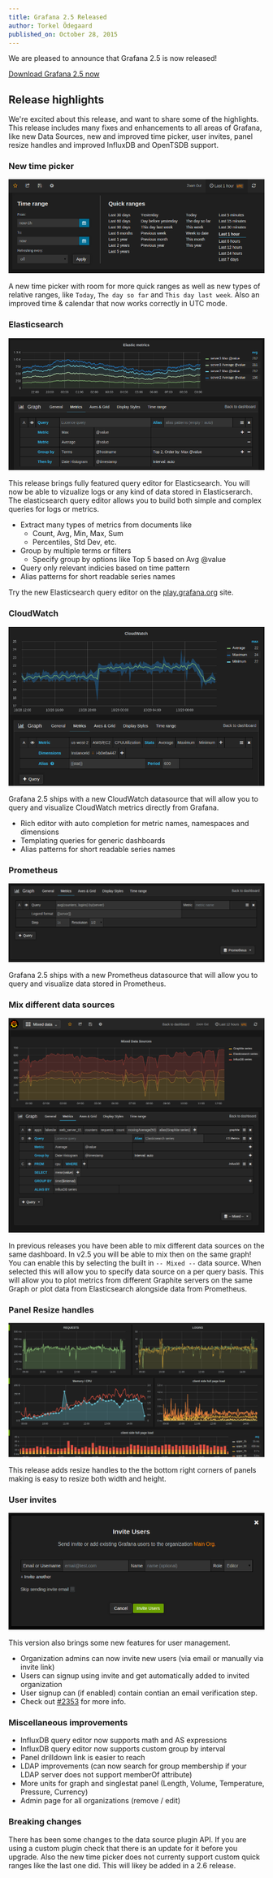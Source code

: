 ```yaml
---
title: Grafana 2.5 Released
author: Torkel Ödegaard
published_on: October 28, 2015
---
```


We are pleased to announce that Grafana 2.5 is now released!

<a href="http://grafana.org/download/" target="_blank">Download Grafana 2.5 now</a>

## Release highlights
We're excited about this release, and want to share some of the highlights. This release includes many
fixes and enhancements to all areas of Grafana, like new Data Sources, new and improved time picker, user invites, panel
resize handles and improved InfluxDB and OpenTSDB support.

### New time picker
<img src="/assets/img/features/timepicker.png" alt="New Time picker">

A new time picker with room for more quick ranges as well as new types of relative ranges, like `Today`,
`The day so far` and `This day last week`. Also an improved time & calendar that now works
correctly in UTC mode.

### Elasticsearch

<img src="/assets/img/features/elasticsearch_metrics_ex1.png" alt="Elasticsearch example">
<br>

This release brings fully featured query editor for Elasticsearch. You will now be able to vizualize
logs or any kind of data stored in Elasticserarch. The elasticsearch query editor
allows you to build both simple and complex queries for logs or metrics.

- Extract many types of metrics from documents like
  - Count, Avg, Min, Max, Sum
  - Percentiles, Std Dev, etc.
- Group by multiple terms or filters
  - Specify group by options like Top 5 based on Avg @value
- Query only relevant indicies based on time pattern
- Alias patterns for short readable series names

Try the new Elasticsearch query editor on the [play.grafana.org](http://play.grafana.org/dashboard/db/elasticsearch-metrics) site.

### CloudWatch

<img src="/assets/img/features/cloudwatch.png" alt="Cloudwatch editor">

Grafana 2.5 ships with a new CloudWatch datasource that will allow you to query and visualize CloudWatch
metrics directly from Grafana.

- Rich editor with auto completion for metric names, namespaces and dimensions
- Templating queries for generic dashboards
- Alias patterns for short readable series names

### Prometheus

<img src="/assets/img/features/prometheus_editor.png" alt="Prometheus editor">

Grafana 2.5 ships with a new Prometheus datasource that will allow you to query and visualize data
stored in Prometheus.


### Mix different data sources
<img src="/assets/img/features/mixed_data.png" alt="Mix data sources in the same dashboard or in the same graph!">

In previous releases you have been able to mix different data sources on the same dashboard. In v2.5 you
will be able to mix then on the same graph! You can enable this by selecting the built in `-- Mixed --` data source.
When selected this will allow you to specify data source on a per query basis. This will allow you
to plot metrics from different Graphite servers on the same Graph or plot data from Elasticsearch alongside
data from Prometheus.

### Panel Resize handles
<img src="/assets/img/features/panel_resize.gif" alt="">

This release adds resize handles to the the bottom right corners of panels making is easy to resize both width and height.

### User invites
<img src="/assets/img/features/org_invite.png" alt="">

This version also brings some new features for user management.

- Organization admins can now invite new users (via email or manually via invite link)
- Users can signup using invite and get automatically added to invited organization
- User signup can (if enabled) contain contian an email verification step.
- Check out [#2353](https://github.com/grafana/grafana/issues/2353) for more info.

### Miscellaneous improvements

- InfluxDB query editor now supports math and AS expressions
- InfluxDB query editor now supports custom group by interval
- Panel drilldown link is easier to reach
- LDAP improvements (can now search for group membership if your LDAP server does not support memberOf attribute)
- More units for graph and singlestat panel (Length, Volume, Temperature, Pressure, Currency)
- Admin page for all organizations (remove / edit)

### Breaking changes
There has been some changes to the data source plugin API. If you are using a custom plugin check that there is an update for it before you upgrade. Also
the new time picker does not currenty support custom quick ranges like the last one did. This will likey be added in a 2.6 release.

